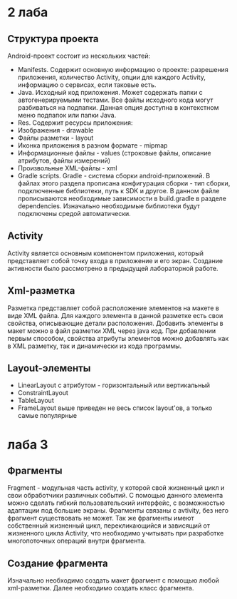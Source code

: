 # 2 лаба
## Структура проекта
Android-проект состоит из нескольких частей:
- Manifests. Содержит основную информацию о проекте: разрешения приложения, количество Activity, опции для каждого Activity, информацию о сервисах, если таковые есть.
- Java. Исходный код приложения. Может содержать папки с автогенерируемыми тестами. Все файлы исходного кода могут разбиваться на подпапки. Данная опция доступна в контекстном меню подпапок или папки Java.
- Res. Содержит ресурсы приложения:
- Изображения - drawable
- Файлы разметки - layout
- Иконка приложения в разном формате - mipmap
- Информационные файлы - values (строковые файлы, описание атрибутов, файлы измерений)
- Произвольные XML-файлы - xml
- Gradle scripts. Gradle - система сборки android-приложений. В файлах этого раздела прописана конфигурация сборки - тип сборки, подключенные библиотеки, путь к SDK и другое. В данном файле прописываются необходимые зависимости в build.gradle в разделе dependencies. Изначально необходимые библиотеки будут подключены средой автоматически.
## Activity 
Activity является основным компонентом приложения, который представляет собой точку входа в приложение и его экран. 
Создание активности было рассмотрено в предыдущей лабораторной работе. 
## Xml-разметка 
Разметка представляет собой расположение элементов на макете в виде XML файла. Для каждого элемента в данной разметке есть свои свойства, описывающие детали расположения. Добавить элементы в макет можно в файл разметки XML через java код. При добавлении первым способом, свойства атрибуты элементов можно добавлять как в XML разметку, так и динамически из кода программы.
## Layout-элементы
- LinearLayout с атрибутом - горизонтальный или вертикальный
- ConstraintLayout
- TableLayout
- FrameLayout
выше приведен не весь список layout'ов, а только самые популярные
# лаба 3
## Фрагменты
Fragment - модульная часть activity, у которой свой жизненный цикл и свои обработчики различных событий. С помощью данного элемента можно сделать гибкий пользовательский интерфейс, с возможностью адаптации под большие экраны. Фрагменты связаны с avtivity, без него фрагмент существовать не может. Так же фрагменты имеют собственный жизненный цикл, перекликающийся и зависящий от жизненного цикла Activity, что необходимо учитывать при разработке многопоточных операций внутри фрагмента.
## Создание фрагмента
Изначально необходимо создать макет фрагмент с помощью любой xml-разметки.
Далее необходимо создать класс фрагмента.
